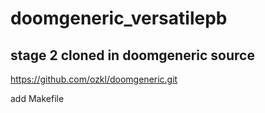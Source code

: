 # doomgeneric_versatilepb
## stage 2 cloned in doomgeneric source

https://github.com/ozkl/doomgeneric.git

add Makefile 




